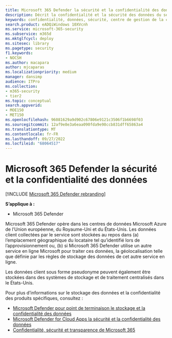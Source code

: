 ```yaml
---
title: Microsoft 365 Defender la sécurité et la confidentialité des données
description: Décrit la confidentialité et la sécurité des données du service.
keywords: confidentialité, données, sécurité, centre de gestion de la confidentialité, collecte d’informations
search.product: eADQiWindows 10XVcnh
ms.service: microsoft-365-security
ms.subservice: m365d
ms.mktglfcycl: deploy
ms.sitesec: library
ms.pagetype: security
f1.keywords:
- NOCSH
ms.author: macapara
author: mjcaparas
ms.localizationpriority: medium
manager: dansimp
audience: ITPro
ms.collection:
- m365-security
- tier2
ms.topic: conceptual
search.appverid:
- MOE150
- MET150
ms.openlocfilehash: 96081629a9d902c67806e9121c3506f1b6698f03
ms.sourcegitcommit: 12af9e8e3a6eaa090fda9e98ccb831dff65863a4
ms.translationtype: MT
ms.contentlocale: fr-FR
ms.lasthandoff: 09/27/2022
ms.locfileid: "68064517"
---
```

# <a name="microsoft-365-defender-data-security-and-privacy"></a>Microsoft 365 Defender la sécurité et la confidentialité des données

[!INCLUDE [Microsoft 365 Defender rebranding](../includes/microsoft-defender.md)]


**S’applique à :**
- Microsoft 365 Defender

Microsoft 365 Defender opère dans les centres de données Microsoft Azure de l’Union européenne, du Royaume-Uni et du États-Unis. Les données client collectées par le service sont stockées au repos dans (a) l’emplacement géographique du locataire tel qu’identifié lors de l’approvisionnement ou, (b) si Microsoft 365 Defender utilise un autre service en ligne Microsoft pour traiter ces données, la géolocalisation telle que définie par les règles de stockage des données de cet autre service en ligne.

Les données client sous forme pseudonyme peuvent également être stockées dans des systèmes de stockage et de traitement centralisés dans le États-Unis.


Pour plus d’informations sur le stockage des données et la confidentialité des produits spécifiques, consultez :
- [Microsoft Defender pour point de terminaison le stockage et la confidentialité des données](/windows/security/threat-protection/microsoft-defender-atp/data-storage-privacy)
- [Microsoft Defender for Cloud Apps la sécurité et la confidentialité des données](/cloud-app-security/cas-compliance-trust)
- [Confidentialité, sécurité et transparence de Microsoft 365](/office365/servicedescriptions/office-365-platform-service-description/privacy-security-and-transparency#advanced-threat-protection)

